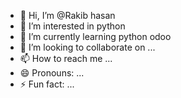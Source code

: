 - 👋 Hi, I’m @Rakib hasan
- 👀 I’m interested in python
- 🌱 I’m currently learning python odoo
- 💞️ I’m looking to collaborate on ...
- 📫 How to reach me ...
- 😄 Pronouns: ...
- ⚡ Fun fact: ...

<!---
Rakib48-code/Rakib48-code is a ✨ special ✨ repository because its `README.md` (this file) appears on your GitHub profile.
You can click the Preview link to take a look at your changes.
--->
